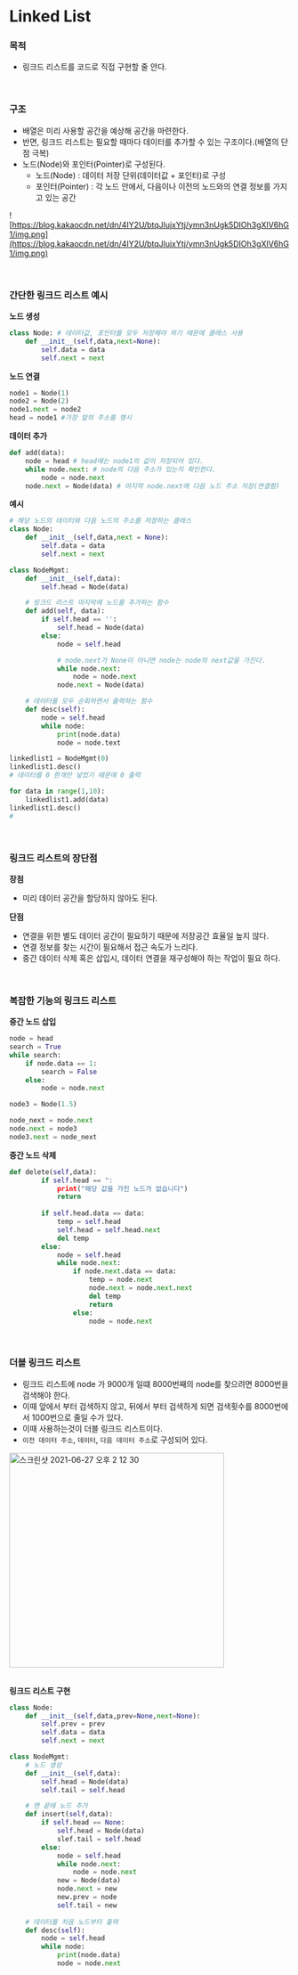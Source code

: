 # Linked List

### 목적

- 링크드 리스트를 코드로 직접 구현할 줄 안다.

<br>

### 구조

- 배열은 미리 사용할 공간을 예상해 공간을 마련한다.
- 반면, 링크드 리스트는 필요할 때마다 데이터를 추가할 수 있는 구조이다.(배열의 단점 극복)
- 노드(Node)와 포인터(Pointer)로 구성된다.
  - 노드(Node) : 데이터 저장 단위(데이터값 + 포인터)로 구성
  - 포인터(Pointer) : 각 노드 안에서, 다음이나 이전의 노드와의 연결 정보를 가지고 있는 공간

![https://blog.kakaocdn.net/dn/4IY2U/btqJlujxYtj/ymn3nUgk5DIOh3gXIV6hG1/img.png](https://blog.kakaocdn.net/dn/4IY2U/btqJlujxYtj/ymn3nUgk5DIOh3gXIV6hG1/img.png)


<br>

### 간단한 링크드 리스트 예시

**노드 생성**

```python
class Node: # 데이터값, 포인터를 모두 저장해야 하기 때문에 클래스 사용
	def __init__(self,data,next=None):
		self.data = data
		self.next = next
```

**노드 연결**

```python
node1 = Node(1)
node2 = Node(2)
node1.next = node2
head = node1 #가장 앞의 주소를 명시

```

**데이터 추가**

```python
def add(data):
	node = head # head에는 node1의 값이 저장되어 있다.
	while node.next: # node의 다음 주소가 있는지 확인한다.
		node = node.next
	node.next = Node(data) # 마지막 node.next에 다음 노드 주소 저장(연결함)
```

**예시**

```python
# 해당 노드의 데이터와 다음 노드의 주소를 저장하는 클래스
class Node:
	def __init__(self,data,next = None):
		self.data = data
		self.next = next

class NodeMgmt:
	def __init__(self,data):
		self.head = Node(data)

	# 링크드 리스트 마지막에 노드를 추가하는 함수
	def add(self, data):
		if self.head == '':
			self.head = Node(data)
		else:
			node = self.head

			# node.next가 None이 아니면 node는 node의 next값을 가진다.
			while node.next:
				node = node.next
			node.next = Node(data)

	# 데이터를 모두 순회하면서 출력하는 함수
	def desc(self):
		node = self.head
		while node:
			print(node.data)
			node = node.text

linkedlist1 = NodeMgmt(0)
linkedlist1.desc()
# 데이터를 0 한개만 넣었기 때문에 0 출력

for data in range(1,10):
	linkedlist1.add(data)
linkedlist1.desc()
#
```

<br>

### 링크드 리스트의 장단점

**장점**

- 미리 데이터 공간을 할당하지 않아도 된다.

**단점**

- 연결을 위한 별도 데이터 공간이 필요하기 때문에 저장공간 효율일 높지 않다.
- 연결 정보를 찾는 시간이 필요해서 접근 속도가 느리다.
- 중간 데이터 삭제 혹은 삽입시, 데이터 연결을 재구성해야 하는 작업이 필요 하다.

<br>

### 복잡한 기능의 링크드 리스트

**중간 노드 삽입**

```python
node = head
search = True
while search:
	if node.data == 1:
		search = False
	else:
		node = node.next

node3 = Node(1.5)

node_next = node.next
node.next = node3
node3.next = node_next
```

**중간 노드 삭제**

```python
def delete(self,data):
		if self.head == ":
			print("해당 값을 가진 노드가 없습니다")
			return
		
		if self.head.data == data:
			temp = self.head
			self.head = self.head.next
			del temp
		else:
			node = self.head
			while node.next:
				if node.next.data == data:
					temp = node.next
					node.next = node.next.next
					del temp
					return
				else:
					node = node.next
```

<br>

### 더블 링크드 리스트

- 링크드 리스트에 node 가 9000개 일떄 8000번째의 node를 찾으려면 8000번을 검색해야 한다.
- 이때 앞에서 부터 검색하지 않고, 뒤에서 부터 검색하게 되면 검색횟수를 8000번에서 1000번으로 줄일 수가 있다.
- 이때 사용하는것이 더블 링크드 리스트이다.
- `이전 데이터 주소`, `데이터`, `다음 데이터 주소`로 구성되어 있다.

<img width="386" alt="스크린샷 2021-06-27 오후 2 12 30" src="https://user-images.githubusercontent.com/60416187/123533791-48e29b80-d753-11eb-832a-e7397e9b6320.png">

<br/>**링크드 리스트 구현**

```python
class Node:
	def __init__(self,data,prev=None,next=None):
		self.prev = prev
		self.data = data
		self.next = next

class NodeMgmt:
	# 노드 생성
	def __init__(self,data):
		self.head = Node(data)
		self.tail = self.head

	# 맨 끝에 노드 추가
	def insert(self,data):
		if self.head == None:
			self.head = Node(data)
			slef.tail = self.head
		else:
			node = self.head
			while node.next:
				node = node.next
			new = Node(data)
			node.next = new
			new.prev = node
			self.tail = new
	
	# 데이터를 처음 노드부터 출력
	def desc(self):
		node = self.head
		while node:
			print(node.data)
			node = node.next
```
